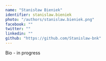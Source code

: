 ```yaml
---
name: "Stanisław Bieniek"
identifier: stanislaw.bieniek
photo: "/authors/stanislaw.bieniek.png"
facebook: ""
twitter: ""
linkedin: ""
github: "https://github.com/Stanislaw-bnk"
---
```

Bio - in progress
